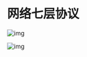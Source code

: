 # 网络七层协议

![img](http://www.ha97.com/wp-content/uploads/image/2010/09/162558wtA.jpg)



![img](http://www.ha97.com/wp-content/uploads/image/2010/09/162603uh3.gif)



